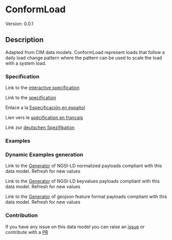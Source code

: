 # ConformLoad
Version: 0.0.1

## Description 

Adapted from CIM data models. ConformLoad represent loads that follow a daily load change pattern where the pattern can be used to scale the load with a system load.
### Specification

Link to the [interactive specification](https://swagger.lab.fiware.org/?url=https://raw.githubusercontent.com/smart-data-models/dataModel.EnergyCIM/master/ConformLoad/swagger.yaml)

Link to the [specification](https://github.com/smart-data-models/dataModel.EnergyCIM/blob/master/ConformLoad/doc/spec.md)

Enlace a la [Especificación en español](https://github.com/smart-data-models/dataModel.EnergyCIM/blob/master/ConformLoad/doc/spec_ES.md)

Lien vers le [spécification en français](https://github.com/smart-data-models/dataModel.EnergyCIM/blob/master/ConformLoad/doc/spec_FR.md)

Link zur [deutschen Spezifikation](https://github.com/smart-data-models/dataModel.EnergyCIM/blob/master/ConformLoad/doc/spec_DE.md)
### Examples
### Dynamic Examples generation

Link to the [Generator](https://smartdatamodels.org/extra/ngsi-ld_generator.php?schemaUrl=https://raw.githubusercontent.com/smart-data-models/dataModel.EnergyCIM/master/ConformLoad/schema.json&email=info@smartdatamodels.org) of NGSI-LD normalized payloads compliant with this data model. Refresh for new values

Link to the [Generator](https://smartdatamodels.org/extra/ngsi-ld_generator_keyvalues.php?schemaUrl=https://raw.githubusercontent.com/smart-data-models/dataModel.EnergyCIM/master/ConformLoad/schema.json&email=info@smartdatamodels.org) of NGSI-LD keyvalues payloads compliant with this data model. Refresh for new values

Link to the [Generator](https://smartdatamodels.org/extra/geojson_features_generator_v1.0.php?schemaUrl=https://raw.githubusercontent.com/smart-data-models/dataModel.EnergyCIM/master/ConformLoad/schema.json&email=info@smartdatamodels.org) of geojson feature format payloads compliant with this data model. Refresh for new values
### Contribution

 If you have any issue on this data model you can raise an [issue](https://github.com/smart-data-models/dataModel.EnergyCIM/issues)  or contribute with a [PR](https://github.com/smart-data-models/dataModel.EnergyCIM/pulls)